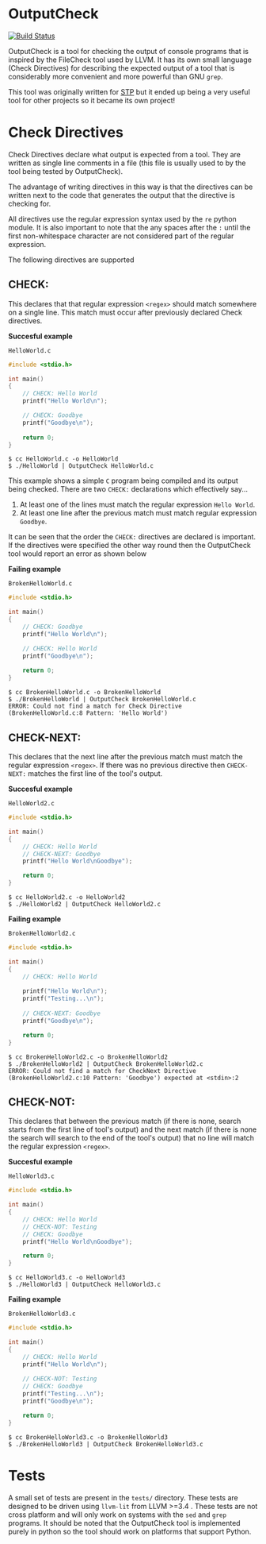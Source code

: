 OutputCheck
===========

[![Build Status](https://travis-ci.org/delcypher/OutputCheck.png?branch=master)](https://travis-ci.org/delcypher/OutputCheck)

OutputCheck is a tool for checking the output of console programs
that is inspired by the FileCheck tool used by LLVM. It has its own
small language (Check Directives) for describing the expected output of 
a tool that is considerably more convenient and more powerful than GNU ``grep``.

This tool was originally written for [STP](http://github.com/stp/stp)
but it ended up being a very useful tool for other projects so it
became its own project!


Check Directives
================

Check Directives declare what output is expected from a tool. They are
written as single line comments in a file (this file is usually used
to by the tool being tested by OutputCheck).

The advantage of writing directives in this way is that the directives
can be written next to the code that generates the output that the directive
is checking for.

All directives use the regular expression syntax used by the ``re`` python
module. It is also important to note that the any spaces after the ``:``
until the first non-whitespace character are not considered part of the
regular expression.

The following directives are supported

CHECK: <regex>
--------------

This declares that that regular expression ``<regex>`` should match somewhere
on a single line. This match must occur after previously declared Check directives.

**Succesful example**

``HelloWorld.c``
```C
#include <stdio.h>

int main()
{
    // CHECK: Hello World
    printf("Hello World\n");

    // CHECK: Goodbye
    printf("Goodbye\n");
    
    return 0;
}
```

```
$ cc HelloWorld.c -o HelloWorld
$ ./HelloWorld | OutputCheck HelloWorld.c
```

This example shows a simple ``C`` program being compiled and its output being checked. There are two ``CHECK:`` declarations which effectively say...

1. At least one of the lines must match the regular expression ``Hello World``.
2. At least one line after the previous match must match regular expression ``Goodbye``.

It can be seen that the order the ``CHECK:`` directives are declared is important. If the directives were specified the other way round then the OutputCheck tool would report an error as shown below

**Failing example**

``BrokenHelloWorld.c``
```C
#include <stdio.h>

int main()
{
    // CHECK: Goodbye
    printf("Hello World\n");

    // CHECK: Hello World
    printf("Goodbye\n");
    
    return 0;
}
```

```
$ cc BrokenHelloWorld.c -o BrokenHelloWorld
$ ./BrokenHelloWorld | OutputCheck BrokenHelloWorld.c
ERROR: Could not find a match for Check Directive (BrokenHelloWorld.c:8 Pattern: 'Hello World')
```

CHECK-NEXT: <regex>
-------------------

This declares that the next line after the previous match must match the regular expression ``<regex>``. If there was no previous directive then ``CHECK-NEXT:`` matches the first line of the tool's output.

**Succesful example**

``HelloWorld2.c``
```C
#include <stdio.h>

int main()
{
    // CHECK: Hello World
    // CHECK-NEXT: Goodbye
    printf("Hello World\nGoodbye");

    return 0;
}
```

```
$ cc HelloWorld2.c -o HelloWorld2
$ ./HelloWorld2 | OutputCheck HelloWorld2.c
```

**Failing example**

``BrokenHelloWorld2.c``
```C
#include <stdio.h>

int main()
{
    // CHECK: Hello World
    
    printf("Hello World\n");
    printf("Testing...\n");
    
    // CHECK-NEXT: Goodbye
    printf("Goodbye\n");

    return 0;
}
```

```
$ cc BrokenHelloWorld2.c -o BrokenHelloWorld2
$ ./BrokenHelloWorld2 | OutputCheck BrokenHelloWorld2.c
ERROR: Could not find a match for CheckNext Directive (BrokenHelloWorld2.c:10 Pattern: 'Goodbye') expected at <stdin>:2
```

CHECK-NOT: <regex>
------------------

This declares that between the previous match (if there is none, search starts from the first line of tool's output) and the next match (if there is none the search will search to the end of the tool's output) that no line will match the regular expression ``<regex>``.

**Succesful example**

``HelloWorld3.c``
```C
#include <stdio.h>

int main()
{
    // CHECK: Hello World
    // CHECK-NOT: Testing
    // CHECK: Goodbye
    printf("Hello World\nGoodbye");

    return 0;
}
```

```
$ cc HelloWorld3.c -o HelloWorld3
$ ./HelloWorld3 | OutputCheck HelloWorld3.c
```

**Failing example**

``BrokenHelloWorld3.c``
```C
#include <stdio.h>

int main()
{
    // CHECK: Hello World
    printf("Hello World\n");
    
    // CHECK-NOT: Testing
    // CHECK: Goodbye
    printf("Testing...\n");
    printf("Goodbye\n");

    return 0;
}
```

```
$ cc BrokenHelloWorld3.c -o BrokenHelloWorld3
$ ./BrokenHelloWorld3 | OutputCheck BrokenHelloWorld3.c
```

Tests
=====

A small set of tests are present in the ``tests/`` directory. These tests are designed to be driven using ``llvm-lit`` from LLVM >=3.4 . These tests are not cross platform and will only work on systems with the ``sed`` and ``grep`` programs. It should be noted that the OutputCheck tool is implemented purely in python so the tool should work on platforms that support Python.
